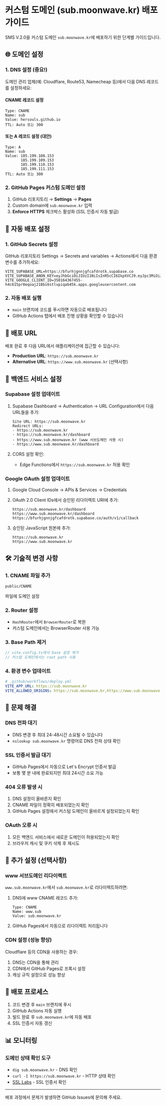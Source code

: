 # 커스텀 도메인 (sub.moonwave.kr) 배포 가이드

SMS V.2.0을 커스텀 도메인 `sub.moonwave.kr`에 배포하기 위한 단계별 가이드입니다.

## 🌐 도메인 설정

### 1. DNS 설정 (중요!)

도메인 관리 업체(예: Cloudflare, Route53, Namecheap 등)에서 다음 DNS 레코드를 설정하세요:

#### CNAME 레코드 설정
```
Type: CNAME
Name: sub
Value: hersouls.github.io
TTL: Auto 또는 300
```

#### 또는 A 레코드 설정 (대안)
```
Type: A
Name: sub
Value: 185.199.108.153
       185.199.109.153
       185.199.110.153
       185.199.111.153
TTL: Auto 또는 300
```

### 2. GitHub Pages 커스텀 도메인 설정

1. GitHub 리포지토리 → **Settings** → **Pages**
2. Custom domain에 `sub.moonwave.kr` 입력
3. **Enforce HTTPS** 체크박스 활성화 (SSL 인증서 자동 발급)

## 🚀 자동 배포 설정

### 1. GitHub Secrets 설정

GitHub 리포지토리 Settings → Secrets and variables → Actions에서 다음 환경 변수를 추가하세요:

```
VITE_SUPABASE_URL=https://bfurhjgnnjgfcafdrotk.supabase.co
VITE_SUPABASE_ANON_KEY=eyJhbGciOiJIUzI1NiIsInR5cCI6IkpXVCJ9.eyJpc3MiOiJzdXBhYmFzZSIsInJlZiI6ImJmdXJoamdubmpnZmNhZmRyb3RrIiwicm9sZSI6ImFub24iLCJpYXQiOjE3NTM2MDQ4NTIsImV4cCI6MjA2OTE4MDg1Mn0.mxP7V92XRdY8e_7r9GR3B04blukhVf1vu_teRguv20U
VITE_GOOGLE_CLIENT_ID=350164367455-h4c615pr0eqoaj218bi6stlvpiqab45k.apps.googleusercontent.com
```

### 2. 자동 배포 실행

- `main` 브랜치에 코드를 푸시하면 자동으로 배포됩니다
- GitHub Actions 탭에서 배포 진행 상황을 확인할 수 있습니다

## 📍 배포 URL

배포 완료 후 다음 URL에서 애플리케이션에 접근할 수 있습니다:

- **Production URL**: `https://sub.moonwave.kr`
- **Alternative URL**: `https://www.sub.moonwave.kr` (선택사항)

## 🔐 백엔드 서비스 설정

### Supabase 설정 업데이트

1. Supabase Dashboard → Authentication → URL Configuration에서 다음 URL들을 추가:
   ```
   Site URL: https://sub.moonwave.kr
   Redirect URLs:
   - https://sub.moonwave.kr
   - https://sub.moonwave.kr/dashboard
   - https://www.sub.moonwave.kr (www 서브도메인 사용 시)
   - https://www.sub.moonwave.kr/dashboard
   ```

2. CORS 설정 확인:
   - Edge Functions에서 `https://sub.moonwave.kr` 허용 확인

### Google OAuth 설정 업데이트

1. Google Cloud Console → APIs & Services → Credentials
2. OAuth 2.0 Client IDs에서 승인된 리다이렉트 URI에 추가:
   ```
   https://sub.moonwave.kr/dashboard
   https://www.sub.moonwave.kr/dashboard
   https://bfurhjgnnjgfcafdrotk.supabase.co/auth/v1/callback
   ```

3. 승인된 JavaScript 원본에 추가:
   ```
   https://sub.moonwave.kr
   https://www.sub.moonwave.kr
   ```

## 🛠️ 기술적 변경 사항

### 1. CNAME 파일 추가
```
public/CNAME
```
파일에 도메인 설정

### 2. Router 설정
- `HashRouter`에서 `BrowserRouter`로 복원
- 커스텀 도메인에서는 BrowserRouter 사용 가능

### 3. Base Path 제거
```typescript
// vite.config.ts에서 base 설정 제거
// 커스텀 도메인에서는 root path 사용
```

### 4. 환경 변수 업데이트
```yaml
# .github/workflows/deploy.yml
VITE_APP_URL: https://sub.moonwave.kr
VITE_ALLOWED_ORIGINS: https://sub.moonwave.kr,https://www.sub.moonwave.kr
```

## 🚨 문제 해결

### DNS 전파 대기
- DNS 변경 후 최대 24-48시간 소요될 수 있습니다
- `nslookup sub.moonwave.kr` 명령어로 DNS 전파 상태 확인

### SSL 인증서 발급 대기
- GitHub Pages에서 자동으로 Let's Encrypt 인증서 발급
- 보통 몇 분 내에 완료되지만 최대 24시간 소요 가능

### 404 오류 발생 시
1. DNS 설정이 올바른지 확인
2. CNAME 파일이 정확히 배포되었는지 확인
3. GitHub Pages 설정에서 커스텀 도메인이 올바르게 설정되었는지 확인

### OAuth 오류 시
1. 모든 백엔드 서비스에서 새로운 도메인이 허용되었는지 확인
2. 브라우저 캐시 및 쿠키 삭제 후 재시도

## 📝 추가 설정 (선택사항)

### www 서브도메인 리다이렉트
`www.sub.moonwave.kr`에서 `sub.moonwave.kr`로 리다이렉트하려면:

1. DNS에 www CNAME 레코드 추가:
   ```
   Type: CNAME
   Name: www.sub
   Value: sub.moonwave.kr
   ```

2. GitHub Pages에서 자동으로 리다이렉트 처리됩니다

### CDN 설정 (성능 향상)
Cloudflare 등의 CDN을 사용하는 경우:
1. DNS는 CDN을 통해 관리
2. CDN에서 GitHub Pages로 프록시 설정
3. 캐싱 규칙 설정으로 성능 향상

## 🔄 배포 프로세스

1. 코드 변경 후 `main` 브랜치에 푸시
2. GitHub Actions 자동 실행
3. 빌드 완료 후 `sub.moonwave.kr`에 자동 배포
4. SSL 인증서 자동 갱신

## 📊 모니터링

### 도메인 상태 확인 도구
- `dig sub.moonwave.kr` - DNS 확인
- `curl -I https://sub.moonwave.kr` - HTTP 상태 확인
- [SSL Labs](https://www.ssllabs.com/ssltest/) - SSL 인증서 확인

---

배포 과정에서 문제가 발생하면 GitHub Issues에 문의해 주세요.